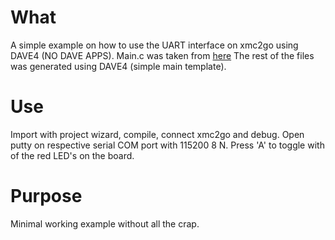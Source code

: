 # What
A simple example on how to use the UART interface on xmc2go using DAVE4 (NO DAVE APPS).
Main.c was taken from [here](https://www.infineonforums.com/threads/3163-xmc2go-and-xmclib-for-UART-in-dave-4)
The rest of the files was generated using DAVE4 (simple main template).

# Use
Import with project wizard, compile, connect xmc2go and debug. Open putty on respective serial COM port with 115200 8 N.
Press 'A' to toggle with of the red LED's on the board.

# Purpose
Minimal working example without all the crap.
